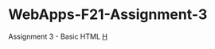 # WebApps-F21-Assignment-3
Assignment 3 - Basic HTML
<a href=" https://44-563-webapps-f21.github.io/webapps-f21-assignment-3-varunreddy13/"> H</a>
